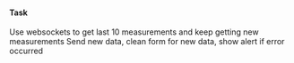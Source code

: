 #### Task

Use websockets to get last 10 measurements and keep getting new measurements
Send new data, clean form for new data, show alert if error occurred
